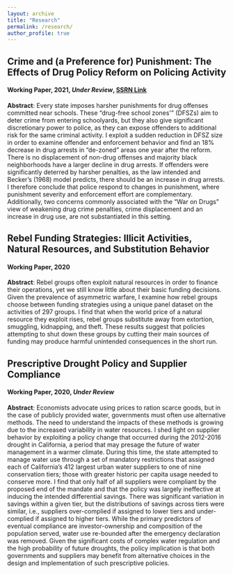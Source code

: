 ```yaml
---
layout: archive
title: "Research"
permalink: /research/
author_profile: true
---
```


## Crime and (a Preference for) Punishment: The Effects of Drug Policy Reform on Policing Activity
#### Working Paper, 2021, *Under Review*,  [SSRN Link](https://ssrn.com/abstract=3795758) 

**Abstract**: Every state imposes harsher punishments for drug offenses committed near schools. These “drug-free school zones'” (DFSZs) aim to deter crime from entering schoolyards, but they also give significant discretionary power to police, as they can expose offenders to additional risk for the same criminal activity. I exploit a sudden reduction in DFSZ size in order to examine offender and enforcement behavior and find an 18% decrease in drug arrests in “de-zoned” areas one year after the reform. There is no displacement of non-drug offenses and majority black neighborhoods have a larger decline in drug arrests. If offenders were significantly deterred by harsher penalties, as the law intended and Becker’s (1968) model predicts, there should be an increase in drug arrests. I therefore conclude that police respond to changes in punishment, where punishment severity and enforcement effort are complementary. Additionally, two concerns commonly associated with the “War on Drugs” view of weakening drug crime penalties, crime displacement and an increase in drug use, are not substantiated in this setting.

## Rebel Funding Strategies: Illicit Activities, Natural Resources, and Substitution Behavior
#### Working Paper, 2020

**Abstract**: Rebel groups often exploit natural resources in order to finance their operations, yet we still know little about their basic funding decisions. Given the prevalence of asymmetric warfare, I examine how rebel groups choose between funding strategies using a unique panel dataset on the activities of 297 groups. I find that when the world price of a natural resource they exploit rises, rebel groups substitute away from extortion, smuggling, kidnapping, and theft. These results suggest that policies attempting to shut down these groups by cutting their main sources of funding may produce harmful unintended consequences in the short run.

## Prescriptive Drought Policy and Supplier Compliance
#### Working Paper, 2020, *Under Review*

**Abstract**: Economists advocate using prices to ration scarce goods, but in the case of publicly provided water, governments must often use alternative methods. The need to understand the impacts of these methods is growing due to the increased variability in water resources. I shed light on supplier behavior by exploiting a policy change that occurred during the 2012-2016 drought in California, a period that may presage the future of water management in a warmer climate. During this time, the state attempted to manage water use through a set of mandatory restrictions that assigned each of California’s 412 largest urban water suppliers to one of nine conservation tiers; those with greater historic per capita usage needed to conserve more. I find that only half of all suppliers were compliant by the proposed end of the mandate and that the policy was largely ineffective at inducing the intended differential savings. There was significant variation in savings within a given tier, but the distributions of savings across tiers were similar, i.e., suppliers over-complied if assigned to lower tiers and under-complied if assigned to higher tiers. While the primary predictors of eventual compliance are investor-ownership and composition of the population served, water use re-bounded after the emergency declaration was removed. Given the significant costs of complex water regulation and the high probability of future droughts, the policy implication is that both governments and suppliers may benefit from alternative choices in the design and implementation of such prescriptive policies.
